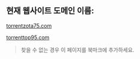 ## 현재 웹사이트 도메인 이름:

[torrentzota75.com](https://torrentzota75.com)

[torrenttop95.com](https://torrenttop95.com)


> 찾을 수 없는 경우 이 페이지를 북마크에 추가하세요.
